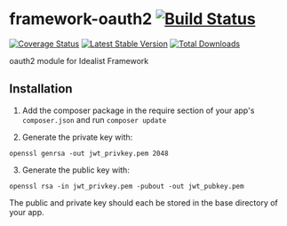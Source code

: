framework-oauth2 [![Build Status](https://travis-ci.org/idealistsoft/framework-oauth2.png?branch=master)](https://travis-ci.org/idealistsoft/framework-oauth2)
=============

[![Coverage Status](https://coveralls.io/repos/idealistsoft/framework-oauth2/badge.png)](https://coveralls.io/r/idealistsoft/framework-oauth2)
[![Latest Stable Version](https://poser.pugx.org/idealistsoft/framework-oauth2/v/stable.png)](https://packagist.org/packages/idealistsoft/framework-oauth2)
[![Total Downloads](https://poser.pugx.org/idealistsoft/framework-oauth2/downloads.png)](https://packagist.org/packages/idealistsoft/framework-oauth2)

oauth2 module for Idealist Framework

## Installation

1. Add the composer package in the require section of your app's `composer.json` and run `composer update`

2. Generate the private key with:
```
openssl genrsa -out jwt_privkey.pem 2048
```

3. Generate the public key with:
```
openssl rsa -in jwt_privkey.pem -pubout -out jwt_pubkey.pem
```

The public and private key should each be stored in the base directory of your app.